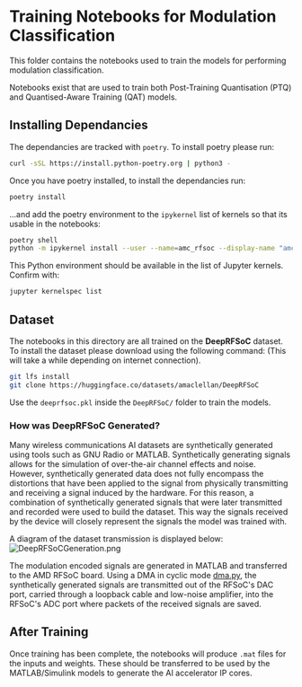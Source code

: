 # Training Notebooks for Modulation Classification

This folder contains the notebooks used to train the models for performing modulation classification.

Notebooks exist that are used to train both Post-Training Quantisation (PTQ) and Quantised-Aware Training (QAT) models.

## Installing Dependancies
The dependancies are tracked with `poetry`. To install poetry please run:
```bash
curl -sSL https://install.python-poetry.org | python3 -
```
Once you have poetry installed, to install the dependancies run:
```bash
poetry install
```

...and add the poetry environment to the `ipykernel` list of kernels so that its usable in the notebooks:

```bash
poetry shell
python -m ipykernel install --user --name=amc_rfsoc --display-name "amc_rfsoc"
```

This Python environment should be available in the list of Jupyter kernels. Confirm with:
```bash
jupyter kernelspec list
```

## Dataset
The notebooks in this directory are all trained on the **DeepRFSoC** dataset. To install the dataset please download using the following command:
(This will take a while depending on internet connection).

```bash
git lfs install 
git clone https://huggingface.co/datasets/amaclellan/DeepRFSoC
```
Use the `deeprfsoc.pkl` inside the `DeepRFSoC/` folder to train the models.

### How was DeepRFSoC Generated?
Many wireless communications AI datasets are synthetically generated using tools such as GNU Radio or MATLAB. Synthetically generating signals allows for the simulation of over-the-air channel effects and noise. However, synthetically generated data does not fully encompass the distortions that have been applied to the signal from physically transmitting and receiving a signal induced by the hardware. For this reason, a combination of synthetically generated signals that were later transmitted and recorded were used to build the dataset. This way the signals received by the device will closely represent the signals the model was trained with.

A diagram of the dataset transmission is displayed below:
![DeepRFSoCGeneration.png](dataset_generation.png)

The modulation encoded signals are generated in MATLAB and transferred to the AMD RFSoC board. Using a DMA in cyclic mode [dma.py](https://github.com/Xilinx/PYNQ/blob/master/pynq/lib/dma.py), the synthetically generated signals are transmitted out of the RFSoC's DAC port, carried through a loopback cable and low-noise amplifier, into the RFSoC's ADC port where packets of the received signals are saved.

## After Training
Once training has been complete, the notebooks will produce `.mat` files for the inputs and weights. These should be transferred to be used by the MATLAB/Simulink models to generate the AI accelerator IP cores.